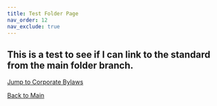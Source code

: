 ```yaml
---
title: Test Folder Page
nav_order: 12
nav_exclude: true
---
```


## This is a test to see if I can link to the standard from the main folder branch. 


[Jump to Corporate Bylaws](../docs/corporatebylaws)

[Back to Main](/)
